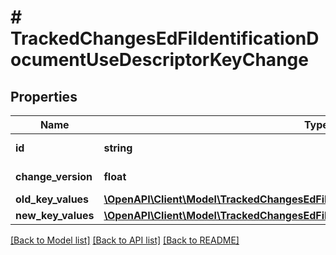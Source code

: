# # TrackedChangesEdFiIdentificationDocumentUseDescriptorKeyChange

## Properties

Name | Type | Description | Notes
------------ | ------------- | ------------- | -------------
**id** | **string** | Resource identifier | [optional]
**change_version** | **float** | Change version | [optional]
**old_key_values** | [**\OpenAPI\Client\Model\TrackedChangesEdFiIdentificationDocumentUseDescriptorKey**](TrackedChangesEdFiIdentificationDocumentUseDescriptorKey.md) |  | [optional]
**new_key_values** | [**\OpenAPI\Client\Model\TrackedChangesEdFiIdentificationDocumentUseDescriptorKey**](TrackedChangesEdFiIdentificationDocumentUseDescriptorKey.md) |  | [optional]

[[Back to Model list]](../../README.md#models) [[Back to API list]](../../README.md#endpoints) [[Back to README]](../../README.md)
